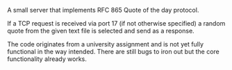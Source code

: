 A small server that implements RFC 865 Quote of the day protocol.

If a TCP request is received via port 17 (if not otherwise specified) a random quote from the 
given text file is selected and send as a response. 

The code originates from a university assignment and is not yet fully functional in the way intended.
There are still bugs to iron out but the core functionality already works.
